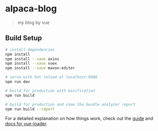 # alpaca-blog

> my blog by vue

## Build Setup

``` bash
# install dependencies
npm install
npm install --save axios
npm install --save vuex
npm install --save mavon-editor

# serve with hot reload at localhost:8080
npm run dev

# build for production with minification
npm run build

# build for production and view the bundle analyzer report
npm run build --report
```

For a detailed explanation on how things work, check out the [guide](http://vuejs-templates.github.io/webpack/) and [docs for vue-loader](http://vuejs.github.io/vue-loader).
